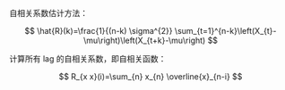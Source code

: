 

自相关系数估计方法：

$$
\hat{R}(k)=\frac{1}{(n-k) \sigma^{2}} \sum_{t=1}^{n-k}\left(X_{t}-\mu\right)\left(X_{t+k}-\mu\right)
$$

计算所有 lag 的自相关系数，即自相关函数：

$$
R_{x x}(i)=\sum_{n} x_{n} \overline{x}_{n-i}
$$

